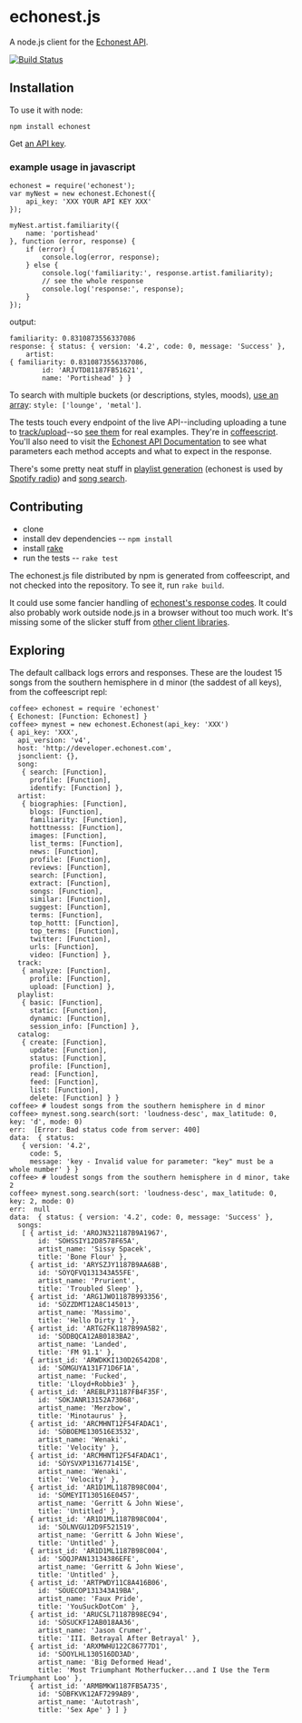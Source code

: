 echonest.js
=============

A node.js client for the [Echonest API](http://developer.echonest.com/docs/v4/).

[![Build Status](https://secure.travis-ci.org/badamson/node-echonest.png?branch=master)](http://travis-ci.org/badamson/node-echonest)

Installation
------------

To use it with node:

    npm install echonest

Get [an API key](http://developer.echonest.com/docs/v4/#keys).

### example usage in javascript

    echonest = require('echonest');
    var myNest = new echonest.Echonest({
        api_key: 'XXX YOUR API KEY XXX'
    });

    myNest.artist.familiarity({
        name: 'portishead'
    }, function (error, response) {
        if (error) {
            console.log(error, response);
        } else {
            console.log('familiarity:', response.artist.familiarity);
            // see the whole response
            console.log('response:', response);
        }
    });

output:

    familiarity: 0.8310873556337086
    response: { status: { version: '4.2', code: 0, message: 'Success' },
        artist: 
    { familiarity: 0.8310873556337086,
            id: 'ARJVTD81187FB51621',
            name: 'Portishead' } }

To search with multiple buckets (or descriptions, styles, moods), [use an array](https://github.com/badamson/node-echonest/blob/master/test/v4/testMultibucket.coffee): `style: ['lounge', 'metal']`.

The tests touch every endpoint of the live API--including uploading a tune to [track/upload](http://developer.echonest.com/docs/v4/track.html#upload)--so [see them](https://github.com/badamson/node-echonest/tree/master/test/v4) for real examples. They're in [coffeescript](http://coffeescript.org/). You'll also need to visit the [Echonest API Documentation](http://developer.echonest.com/docs/v4) to see what parameters each method accepts and what to expect in the response.

There's some pretty neat stuff in [playlist generation](http://developer.echonest.com/docs/v4/playlist.html#static) (echonest is used by [Spotify radio](http://venturebeat.com/2011/12/16/echo-nest-spotify/)) and [song search](http://developer.echonest.com/docs/v4/song.html#search).

Contributing
------------

* clone
* install dev dependencies -- `npm install`
* install [rake](http://rubygems.org/gems/rake)
* run the tests -- `rake test`

The echonest.js file distributed by npm is generated from coffeescript, and not checked into the repository. To see it, run `rake build`.

It could use some fancier handling of [echonest's response codes](http://developer.echonest.com/docs/v4/index.html#response-codes). It could also probably work outside node.js in a browser without too much work. It's missing some of the slicker stuff from [other client libraries](http://developer.echonest.com/client_libraries.html).

Exploring
---------

The default callback logs errors and responses. These are the loudest 15 songs from the southern hemisphere in d minor (the saddest of all keys), from the coffeescript repl:

    coffee> echonest = require 'echonest'
    { Echonest: [Function: Echonest] }
    coffee> mynest = new echonest.Echonest(api_key: 'XXX')
    { api_key: 'XXX',
      api_version: 'v4',
      host: 'http://developer.echonest.com',
      jsonclient: {},
      song:
       { search: [Function],
         profile: [Function],
         identify: [Function] },
      artist:
       { biographies: [Function],
         blogs: [Function],
         familiarity: [Function],
         hotttnesss: [Function],
         images: [Function],
         list_terms: [Function],
         news: [Function],
         profile: [Function],
         reviews: [Function],
         search: [Function],
         extract: [Function],
         songs: [Function],
         similar: [Function],
         suggest: [Function],
         terms: [Function],
         top_hottt: [Function],
         top_terms: [Function],
         twitter: [Function],
         urls: [Function],
         video: [Function] },
      track:
       { analyze: [Function],
         profile: [Function],
         upload: [Function] },
      playlist:
       { basic: [Function],
         static: [Function],
         dynamic: [Function],
         session_info: [Function] },
      catalog:
       { create: [Function],
         update: [Function],
         status: [Function],
         profile: [Function],
         read: [Function],
         feed: [Function],
         list: [Function],
         delete: [Function] } }
    coffee> # loudest songs from the southern hemisphere in d minor
    coffee> mynest.song.search(sort: 'loudness-desc', max_latitude: 0, key: 'd', mode: 0) 
    err:  [Error: Bad status code from server: 400]
    data:  { status:
       { version: '4.2',
         code: 5,
         message: 'key - Invalid value for parameter: "key" must be a whole number' } }
    coffee> # loudest songs from the southern hemisphere in d minor, take 2
    coffee> mynest.song.search(sort: 'loudness-desc', max_latitude: 0, key: 2, mode: 0)
    err:  null
    data:  { status: { version: '4.2', code: 0, message: 'Success' },
      songs:
       [ { artist_id: 'AROJN321187B9A1967',
           id: 'SOHSSIY12D8578F65A',
           artist_name: 'Sissy Spacek',
           title: 'Bone Flour' },
         { artist_id: 'ARYSZJY1187B9AA68B',
           id: 'SOYQFVQ131343A55FE',
           artist_name: 'Prurient',
           title: 'Troubled Sleep' },
         { artist_id: 'ARG1JWO1187B993356',
           id: 'SOZZDMT12A8C145013',
           artist_name: 'Massimo',
           title: 'Hello Dirty 1' },
         { artist_id: 'ARTG2FK1187B99A5B2',
           id: 'SODBQCA12AB0183BA2',
           artist_name: 'Landed',
           title: 'FM 91.1' },
         { artist_id: 'ARWDKKI130D26542D8',
           id: 'SOMGUYA131F71D6F1A',
           artist_name: 'Fucked',
           title: 'Lloyd+Robbie3' },
         { artist_id: 'AREBLP31187FB4F35F',
           id: 'SOKJANR13152A73068',
           artist_name: 'Merzbow',
           title: 'Minotaurus' },
         { artist_id: 'ARCMHNT12F54FADAC1',
           id: 'SOBOEME130516E3532',
           artist_name: 'Wenaki',
           title: 'Velocity' },
         { artist_id: 'ARCMHNT12F54FADAC1',
           id: 'SOYSVXP1316771415E',
           artist_name: 'Wenaki',
           title: 'Velocity' },
         { artist_id: 'AR1D1ML1187B98C004',
           id: 'SOMEYIT130516E0457',
           artist_name: 'Gerritt & John Wiese',
           title: 'Untitled' },
         { artist_id: 'AR1D1ML1187B98C004',
           id: 'SOLNVGU12D9F521519',
           artist_name: 'Gerritt & John Wiese',
           title: 'Untitled' },
         { artist_id: 'AR1D1ML1187B98C004',
           id: 'SOQJPAN13134386EFE',
           artist_name: 'Gerritt & John Wiese',
           title: 'Untitled' },
         { artist_id: 'ARTPWDY11C8A416B06',
           id: 'SOUECOP131343A19BA',
           artist_name: 'Faux Pride',
           title: 'YouSuckDotCom' },
         { artist_id: 'ARUCSL71187B98EC94',
           id: 'SOSUCKF12AB018AA36',
           artist_name: 'Jason Crumer',
           title: 'III. Betrayal After Betrayal' },
         { artist_id: 'ARXMWHU122C86777D1',
           id: 'SOOYLHL130516DD3AD',
           artist_name: 'Big Deformed Head',
           title: 'Most Triumphant Motherfucker...and I Use the Term Triumphant Loo' },
         { artist_id: 'ARMBMKW1187FB5A735',
           id: 'SOBFKVK12AF7299AB9',
           artist_name: 'Autotrash',
           title: 'Sex Ape' } ] }
